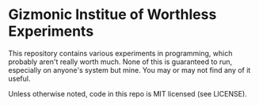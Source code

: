 # Gizmonic Institue of Worthless Experiments

This repository contains various experiments in programming, which
probably aren't really worth much. None of this is guaranteed to run,
especially on anyone's system but mine. You may or may not find any of
it useful.

Unless otherwise noted, code in this repo is MIT licensed (see
LICENSE).
